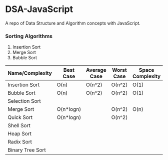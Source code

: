 # DSA-JavaScript
A repo of Data Structure and Algorithm concepts with JavaScript.

### Sorting Algorithms
1. Insertion Sort
2. Merge Sort
3. Bubble Sort

| Name/Complexity  | Best Case | Average Case | Worst Case | Space Complexity |
|------------------|-----------|--------------|------------|------------------|
| Insertion Sort   | O(n)      | O(n^2)       | O(n^2)     | O(1)             |
| Bubble Sort      | O(n)      | O(n^2)       | O(n^2)     | O(1)             |
| Selection Sort   |           |              |            |                  |
| Merge Sort       | O(n*logn) |              | O(n^2)     | O(n)             |
| Quick Sort       | O(n*logn) |              | O(n^2)     |                  |
| Shell Sort       |           |              |            |                  |
| Heap Sort        |           |              |            |                  |
| Radix Sort       |           |              |            |                  |
| Binary Tree Sort |           |              |            |                  |
